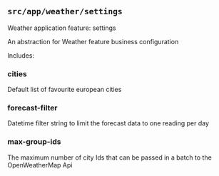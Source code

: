 ## `src/app/weather/settings` 

Weather application feature: settings

An abstraction for Weather feature business configuration

Includes:

### cities
Default list of favourite european cities

### forecast-filter
Datetime filter string to limit the forecast data to one reading per day
 
### max-group-ids
The maximum number of city Ids that can be passed in a batch to the OpenWeatherMap Api
